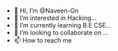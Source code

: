 - 👋 Hi, I’m @Naveen-Gn
- 👀 I’m interested in Hacking...
- 🌱 I’m currently learning B.E CSE...
- 💞️ I’m looking to collaborate on ...
- 📫 How to reach me

<!---
Naveen-Gn/Naveen-Gn is a ✨ special ✨ repository because its `README.md` (this file) appears on your GitHub profile.
You can click the Preview link to take a look at your changes.
--->

